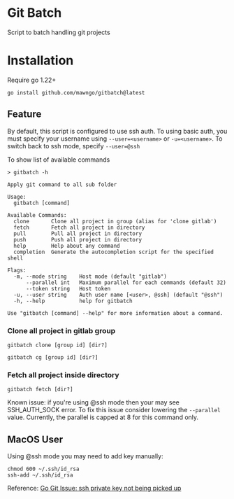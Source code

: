 # Git Batch

Script to batch handling git projects

# Installation

Require go 1.22+

```shell
go install github.com/mawngo/gitbatch@latest
```

## Feature

By default, this script is configured to use ssh auth. To using basic auth, you must specify your username
using ``--user=<username>`` or ``-u=<username>``. To switch back to ssh mode, specify ```--user=@ssh```

To show list of available commands

```
> gitbatch -h

Apply git command to all sub folder

Usage:
  gitbatch [command]

Available Commands:
  clone       Clone all project in group (alias for 'clone gitlab')
  fetch       Fetch all project in directory
  pull        Pull all project in directory
  push        Push all project in directory
  help        Help about any command
  completion  Generate the autocompletion script for the specified shell

Flags:
  -m, --mode string    Host mode (default "gitlab")
      --parallel int   Maximum parallel for each commands (default 32)
      --token string   Host token
  -u, --user string    Auth user name [<user>, @ssh] (default "@ssh")
  -h, --help           help for gitbatch

Use "gitbatch [command] --help" for more information about a command.
```

### Clone all project in gitlab group

```
gitbatch clone [group id] [dir?]
```

```
gitbatch cg [group id] [dir?]
```

### Fetch all project inside directory

```
gitbatch fetch [dir?]
```

Known issue: if you're using @ssh mode then your may see SSH_AUTH_SOCK error. To fix this issue consider lowering
the ``--parallel`` value. Currently, the parallel is capped at 8 for this command only.

## MacOS User

Using @ssh mode you may need to add key manually:

```shell
chmod 600 ~/.ssh/id_rsa
ssh-add ~/.ssh/id_rsa
```

Reference: [Go Git Issue: ssh private key not being picked up](https://github.com/go-git/go-git/issues/218)